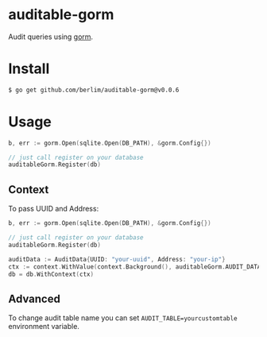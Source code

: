 # auditable-gorm

Audit queries using [gorm](https://gorm.io/).

# Install 

```sh
$ go get github.com/berlim/auditable-gorm@v0.0.6
```

# Usage

```go
b, err := gorm.Open(sqlite.Open(DB_PATH), &gorm.Config{})

// just call register on your database
auditableGorm.Register(db)
```

## Context

To pass UUID and Address:

```go
b, err := gorm.Open(sqlite.Open(DB_PATH), &gorm.Config{})

// just call register on your database
auditableGorm.Register(db)

auditData := AuditData{UUID: "your-uuid", Address: "your-ip"}
ctx := context.WithValue(context.Background(), auditableGorm.AUDIT_DATA_CTX_KEY, auditData)
db = db.WithContext(ctx)
```

## Advanced

To change audit table name you can set `AUDIT_TABLE=yourcustomtable` environment variable.
